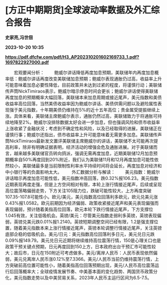 # [方正中期期货]全球波动率数据及外汇综合报告
**史家亮,冯世佃**

**2023-10-20 10:35**

**https://pdf.dfcfw.com/pdf/H3_AP202310201602169733_1.pdf?1697822927000.pdf**

　　宏观要闻分析： 　　鲍威尔讲话降低再度加息预期，美联储年内再度加息概率低：鲍威尔讲话再度改变美联储加息预期；鲍威尔表现通胀仍过高，收益率上升可能意味着加息必要性降低，目前政策并未达到过紧的程度，将谨慎行动；美联储传声筒NickTimiraos表示，鲍威尔暗示停息时间会更长；鲍威尔讲话使得美联储再度加息的预期概率大幅回落，美联储本来加息周期或接近尾声，美元指数和美债收益率高位回落，当然美债收益率因为鲍威尔讲话、美债供需问题以及避险属性表现强于美元指数，十年期美债仍维持在5%的近十五年高位；贵金属受提振继续上涨。具体来看，美联储主席鲍威尔表示，通胀仍然过高，美联储致力于将通胀可持续地降至2%。鲍威尔没排除数据太好会进一步加息，但也强调风险和债市收益率上涨收紧了金融状况；考虑到不确定性和风险，以及已经取得的进展，美联储正在谨慎行事；鲍威尔还指出，债市收益率上升可能意味着无需更多加息。美联储传声筒NickTimiraos最新发文置评美联储主席鲍威尔的讲话，美联储不太可能再次提高利率，除非有明确证据表明，经济活动的增强会危及通胀进展。对于美联储而言，越来越多美联储官员转向鸽派，强调无需再度加息，近期美联储12月加息预期概率自50%再度回到20%附近，我们认为美联储11月和12月再度加息可能性依然较小，美联储最多是当前限制性利率水平持续时间将会延长，再度加息对经济和中小银行等的负面影响太大。 　　外汇数据分析与解读： 　　美元指数：鲍威尔讲话暗示再度加息可能性低，美元指数冲高回落，跌0.32%报106.23。美元指数近期表现再度走强，但是上方空间相对有限，本轮上涨行情接近尾声，后续或呈现高位震荡略偏弱走势，下方关注105阻力位，跌破可能性较大，上方再度突破107.35-107.8可能性小。欧元/美元，美元指数高位回落利多欧元，欧元兑美元涨0.43%报1.0582。欧元前期因为经济偏弱、政策收紧接近尾声和美元表现偏强而表现偏弱，预计随着美指高位回落，欧元本轮下跌行情接近尾声，下方支撑位1.045有效，关注低吸机会。英镑/美元：尽管美元指数走弱利多英镑，英镑表现偏弱，英镑兑美元跌0.01%报1.2140。英镑短期调整空间已经有限，1.2是强支撑位置，随着美元指数本来上涨行情接近尾声，英镑本轮调整行情接近尾声，关注英镑底部企稳的低吸机会。美元/日元：美元指数高位回落利多日元，美元兑日元跌0.09%报149.79。美元兑日元近期将继续维持高位震荡行情，150是心理关口也是政策干预关键点预期，日元再度回到150上方，日本政府出台干预汇市可能性较大；故后市，日元在150附近可考虑做多。美元/离岸人民币：人民币表现依然偏弱，美元兑离岸人民币涨0.12%至7.3366。美元/人民币当前仍维持震荡行情，上方突破前高位置可能性小，随着美指高位回落预期出现，美元/人民币高位震荡运行后回落概率大；全球疫情发展节奏、中美基本面的变化趋势、两国货币政策分化，美元指数走势以及中美贸易关系，2023年人民币主运行区间为6.5-7.5。